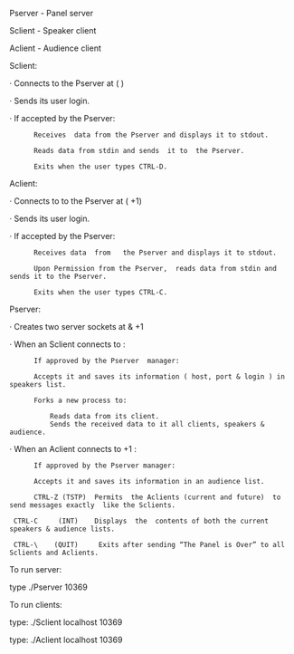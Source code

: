 
Pserver  -   Panel server 

Sclient   -   Speaker client

Aclient   -   Audience client

Sclient:
 
·         Connects to the  Pserver   at  (<host>  <port>)

·         Sends its user login.

·         If accepted by the Pserver:

          Receives  data from the Pserver and displays it to stdout.

          Reads data from stdin and sends  it to  the Pserver.

          Exits when the user types CTRL-D.
 
Aclient:
 
·         Connects to   to  the Pserver   at  (<host>  <port>+1)

·         Sends its user login.

·         If accepted by the Pserver:

          Receives data  from   the Pserver and displays it to stdout.
 
          Upon Permission from the Pserver,  reads data from stdin and sends it to the Pserver.
 
          Exits when the user types CTRL-C.
 
 Pserver:
 
·        Creates two server sockets at <port>  &  <port>+1

·        When an Sclient connects to <port>:

          If approved by the Pserver  manager:
     
          Accepts it and saves its information ( host, port & login ) in speakers list.

          Forks a new process to:

              Reads data from its client.
              Sends the received data to it all clients, speakers & audience.
·       When an Aclient connects to <port>+1 :

          If approved by the Pserver manager:
          
          Accepts it and saves its information in an audience list.
          
          CTRL-Z (TSTP)  Permits  the Aclients (current and future)  to send messages exactly  like the Sclients.
          
     CTRL-C     (INT)    Displays  the  contents of both the current  speakers & audience lists.
     
     CTRL-\    (QUIT)     Exits after sending “The Panel is Over” to all Sclients and Aclients.


To run server:

type ./Pserver 10369

To run clients:

type: ./Sclient localhost 10369

type: ./Aclient localhost 10369 
